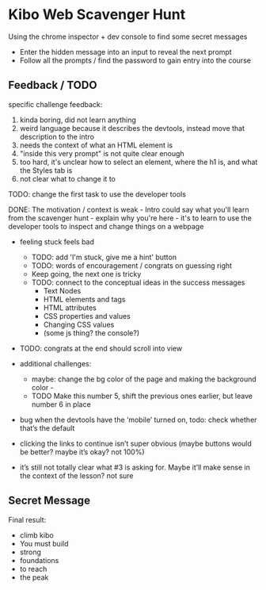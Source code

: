 # Kibo Web Scavenger Hunt

Using the chrome inspector + dev console to find some secret messages

- Enter the hidden message into an input to reveal the next prompt
- Follow all the prompts / find the password to gain entry into the course

## Feedback / TODO

specific challenge feedback:

1. kinda boring, did not learn anything
2. weird language because it describes the devtools, instead move that
   description to the intro
3. needs the context of what an HTML element is
4. "inside this very prompt" is not quite clear enough
5. too hard, it's unclear how to select an element, where the h1 is,
    and what the Styles tab is
6. not clear what to change it to

TODO: change the first task to use the developer tools

DONE: The motivation / context is weak
    - Intro could say what you'll learn from the scavenger hunt
    - explain why you're here
    - it's to learn to use the developer tools to inspect and change things on
        a webpage

- feeling stuck feels bad
    - TODO: add 'I'm stuck, give me a hint' button
    - TODO: words of encouragement / congrats on guessing right
    - Keep going, the next one is tricky
    - TODO: connect to the conceptual ideas in the success messages
        - Text Nodes
        - HTML elements and tags
        - HTML attributes
        - CSS properties and values
        - Changing CSS values
        - (some js thing? the console?)

- TODO: congrats at the end should scroll into view
- additional challenges:
    - maybe: change the bg color of the page and making the background color -
    - TODO Make this number 5, shift the previous ones earlier, but leave number 6 in place


- bug when the devtools have the ‘mobile’ turned on, todo: check whether that’s the default
- clicking the links to continue isn’t super obvious (maybe buttons would be better? maybe it’s okay? not 100%)
- it’s still not totally clear what #3 is asking for. Maybe it’ll make sense in the context of the lesson? not sure

## Secret Message

Final result:
- climb kibo
- You must build
- strong
- foundations
- to reach
- the peak
